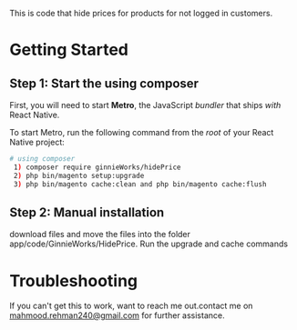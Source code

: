 This is code that hide prices for products for not logged in customers.

# Getting Started


## Step 1: Start the using composer

First, you will need to start **Metro**, the JavaScript _bundler_ that ships _with_ React Native.

To start Metro, run the following command from the _root_ of your React Native project:

```bash
# using composer
 1) composer require ginnieWorks/hidePrice
 2) php bin/magento setup:upgrade
 3) php bin/magento cache:clean and php bin/magento cache:flush
```

## Step 2: Manual installation

download files and move the files into the folder app/code/GinnieWorks/HidePrice.
Run the upgrade and cache commands

# Troubleshooting

If you can't get this to work, want to reach me out.contact me on mahmood.rehman240@gmail.com for further assistance.


